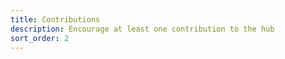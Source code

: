 ```yaml
---
title: Contributions
description: Encourage at least one contribution to the hub
sort_order: 2
---
```

